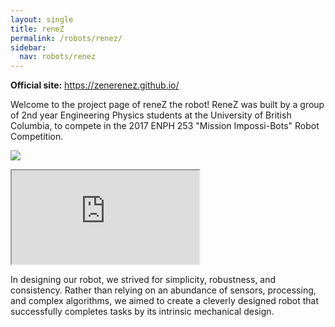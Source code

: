 ```yaml
---
layout: single
title: reneZ
permalink: /robots/renez/
sidebar:
  nav: robots/renez
---
```


**Official site:** <https://zenerenez.github.io/>

Welcome to the project page of reneZ the robot! ReneZ was built by a group of 2nd year Engineering Physics students at the University of British Columbia, to compete in the 2017 ENPH 253 "Mission Impossi-Bots" Robot Competition.

![][reneZ]

<iframe src="https://www.youtube.com/embed/e8PEbymW4jM" allowfullscreen></iframe>

In designing our robot, we strived for simplicity, robustness, and consistency. Rather than relying on an abundance of sensors, processing, and complex algorithms, we aimed to create a cleverly designed robot that successfully completes tasks by its intrinsic mechanical design.

[reneZ]: /assets/images/robots/renez/reneZ3.jpg
